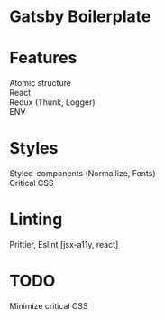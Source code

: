 # Gatsby Boilerplate

# Features

Atomic structure  
React  
Redux (Thunk, Logger)  
ENV

# Styles

Styled-components (Normailize, Fonts)  
Critical CSS

# Linting

Prittier, Eslint [jsx-a11y, react]

# TODO

Minimize critical CSS
